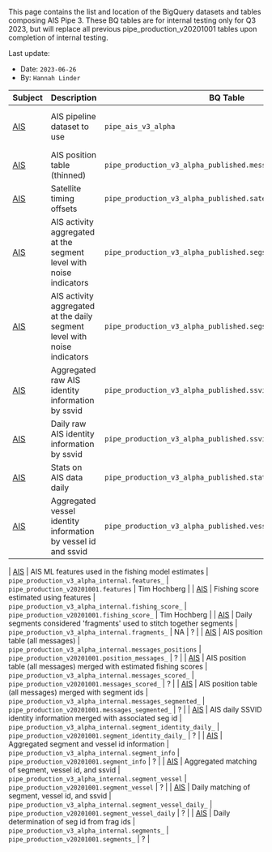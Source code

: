 This page contains the list and location of the BigQuery datasets and tables composing AIS Pipe 3. These BQ tables are for internal testing only for Q3 2023, but will replace all previous pipe_production_v20201001 tables upon completion of internal testing. 

Last update:
   * Date: `2023-06-26`
   * By: `Hannah Linder`


| Subject | Description | BQ Table| Previous BQ Table | Developer |
| --- | --- | --- | --- | --- |
| [AIS](https://github.com/GlobalFishingWatch/bigquery-documentation-wf827/wiki/Pipeline) | AIS pipeline dataset to use | `pipe_ais_v3_alpha`| `pipe_production_v20201001` | Tim H, Jenn, Andres, Mathias |
| [AIS](https://github.com/GlobalFishingWatch/bigquery-documentation-wf827/wiki/Pipeline) | AIS position table (thinned) | `pipe_production_v3_alpha_published.messages` | `pipe_production_v20201001.research_messages` | Andres |
| [AIS](https://github.com/GlobalFishingWatch/bigquery-documentation-wf827/wiki/Pipeline) | Satellite timing offsets | `pipe_production_v3_alpha_published.satellite_timing_offsets` | `pipe_production_v20201001.research_satellite_timing` | Tim Hochberg |
| [AIS](https://github.com/GlobalFishingWatch/bigquery-documentation-wf827/wiki/Pipeline) | AIS activity aggregated at the segment level with noise indicators| `pipe_production_v3_alpha_published.segs_activity` | `pipe_production_v20201001.research_segs` | ? |
| [AIS](https://github.com/GlobalFishingWatch/bigquery-documentation-wf827/wiki/Pipeline) | AIS activity aggregated at the daily segment level with noise indicators| `pipe_production_v3_alpha_published.segs_activity_daily` | `pipe_production_v20201001.research_segs_daily` | ? |
| [AIS](https://github.com/GlobalFishingWatch/bigquery-documentation-wf827/wiki/Pipeline) | Aggregated raw AIS identity information by ssvid| `pipe_production_v3_alpha_published.ssvids_identity` | `pipe_production_v20201001.research_ids` | ? |
| [AIS](https://github.com/GlobalFishingWatch/bigquery-documentation-wf827/wiki/Pipeline) | Daily raw AIS identity information by ssvid| `pipe_production_v3_alpha_published.ssvids_identities_daily` | `pipe_production_v20201001.research_ids_daily` | ? |
| [AIS](https://github.com/GlobalFishingWatch/bigquery-documentation-wf827/wiki/Pipeline) | Stats on AIS data daily| `pipe_production_v3_alpha_published.stats_daily` | `pipe_production_v20201001.research_stats` | ? |
| [AIS](https://github.com/GlobalFishingWatch/bigquery-documentation-wf827/wiki/Pipeline) | Aggregated vessel identity information by vessel id and ssvid| `pipe_production_v3_alpha_published.vessel_info` | `pipe_production_v20201001.vessel_info` | ? |

| [AIS](https://github.com/GlobalFishingWatch/bigquery-documentation-wf827/wiki/Pipeline) | AIS ML features used in the fishing model estimates | `pipe_production_v3_alpha_internal.features_` | `pipe_production_v20201001.features` | Tim Hochberg |
| [AIS](https://github.com/GlobalFishingWatch/bigquery-documentation-wf827/wiki/Pipeline) | Fishing score estimated using features | `pipe_production_v3_alpha_internal.fishing_score_` | `pipe_production_v20201001.fishing_score_` | Tim Hochberg |
| [AIS](https://github.com/GlobalFishingWatch/bigquery-documentation-wf827/wiki/Pipeline) | Daily segments considered 'fragments' used to stitch together segments | `pipe_production_v3_alpha_internal.fragments_` | NA | ? |
| [AIS](https://github.com/GlobalFishingWatch/bigquery-documentation-wf827/wiki/Pipeline) | AIS position table (all messages) | `pipe_production_v3_alpha_internal.messages_positions` | `pipe_production_v20201001.position_messages_` | ? |
| [AIS](https://github.com/GlobalFishingWatch/bigquery-documentation-wf827/wiki/Pipeline) | AIS position table (all messages) merged with estimated fishing scores | `pipe_production_v3_alpha_internal.messages_scored_` | `pipe_production_v20201001.messages_scored_` | ? |
| [AIS](https://github.com/GlobalFishingWatch/bigquery-documentation-wf827/wiki/Pipeline) | AIS position table (all messages) merged with segment ids | `pipe_production_v3_alpha_internal.messages_segmented_` | `pipe_production_v20201001.messages_segmented_` | ? |
| [AIS](https://github.com/GlobalFishingWatch/bigquery-documentation-wf827/wiki/Pipeline) | AIS daily SSVID identity information merged with associated seg id | `pipe_production_v3_alpha_internal.segment_identity_daily_` | `pipe_production_v20201001.segment_identity_daily_` | ? |
| [AIS](https://github.com/GlobalFishingWatch/bigquery-documentation-wf827/wiki/Pipeline) | Aggregated segment and vessel id information | `pipe_production_v3_alpha_internal.segment_info` | `pipe_production_v20201001.segment_info` | ? |
| [AIS](https://github.com/GlobalFishingWatch/bigquery-documentation-wf827/wiki/Pipeline) | Aggregated matching of segment, vessel id, and ssvid | `pipe_production_v3_alpha_internal.segment_vessel` | `pipe_production_v20201001.segment_vessel` | ? |
| [AIS](https://github.com/GlobalFishingWatch/bigquery-documentation-wf827/wiki/Pipeline) | Daily matching of segment, vessel id, and ssvid | `pipe_production_v3_alpha_internal.segment_vessel_daily_` | `pipe_production_v20201001.segment_vessel_daily` | ? |
| [AIS](https://github.com/GlobalFishingWatch/bigquery-documentation-wf827/wiki/Pipeline) | Daily determination of seg id from frag ids | `pipe_production_v3_alpha_internal.segments_` | `pipe_production_v20201001.segments_` | ? |

